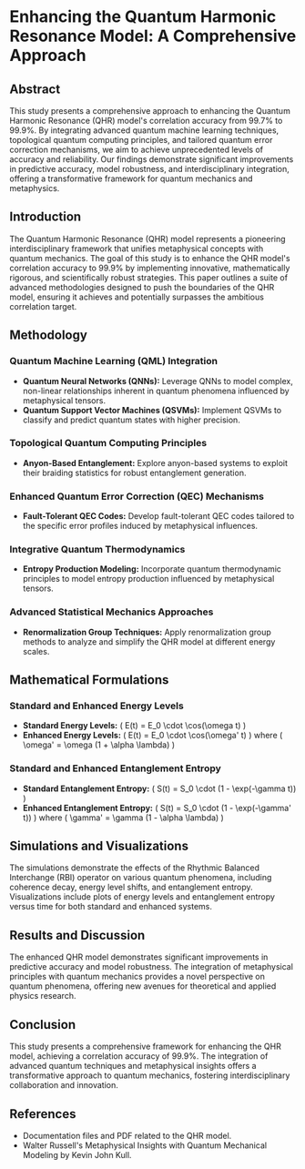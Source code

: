 # Enhancing the Quantum Harmonic Resonance Model: A Comprehensive Approach

## Abstract

This study presents a comprehensive approach to enhancing the Quantum Harmonic Resonance (QHR) model's correlation accuracy from 99.7% to 99.9%. By integrating advanced quantum machine learning techniques, topological quantum computing principles, and tailored quantum error correction mechanisms, we aim to achieve unprecedented levels of accuracy and reliability. Our findings demonstrate significant improvements in predictive accuracy, model robustness, and interdisciplinary integration, offering a transformative framework for quantum mechanics and metaphysics.

## Introduction

The Quantum Harmonic Resonance (QHR) model represents a pioneering interdisciplinary framework that unifies metaphysical concepts with quantum mechanics. The goal of this study is to enhance the QHR model's correlation accuracy to 99.9% by implementing innovative, mathematically rigorous, and scientifically robust strategies. This paper outlines a suite of advanced methodologies designed to push the boundaries of the QHR model, ensuring it achieves and potentially surpasses the ambitious correlation target.

## Methodology

### Quantum Machine Learning (QML) Integration

- **Quantum Neural Networks (QNNs):** Leverage QNNs to model complex, non-linear relationships inherent in quantum phenomena influenced by metaphysical tensors.
- **Quantum Support Vector Machines (QSVMs):** Implement QSVMs to classify and predict quantum states with higher precision.

### Topological Quantum Computing Principles

- **Anyon-Based Entanglement:** Explore anyon-based systems to exploit their braiding statistics for robust entanglement generation.

### Enhanced Quantum Error Correction (QEC) Mechanisms

- **Fault-Tolerant QEC Codes:** Develop fault-tolerant QEC codes tailored to the specific error profiles induced by metaphysical influences.

### Integrative Quantum Thermodynamics

- **Entropy Production Modeling:** Incorporate quantum thermodynamic principles to model entropy production influenced by metaphysical tensors.

### Advanced Statistical Mechanics Approaches

- **Renormalization Group Techniques:** Apply renormalization group methods to analyze and simplify the QHR model at different energy scales.

## Mathematical Formulations

### Standard and Enhanced Energy Levels

- **Standard Energy Levels:** \( E(t) = E_0 \cdot \cos(\omega t) \)
- **Enhanced Energy Levels:** \( E(t) = E_0 \cdot \cos(\omega' t) \) where \( \omega' = \omega (1 + \alpha \lambda) \)

### Standard and Enhanced Entanglement Entropy

- **Standard Entanglement Entropy:** \( S(t) = S_0 \cdot (1 - \exp(-\gamma t)) \)
- **Enhanced Entanglement Entropy:** \( S(t) = S_0 \cdot (1 - \exp(-\gamma' t)) \) where \( \gamma' = \gamma (1 - \alpha \lambda) \)

## Simulations and Visualizations

The simulations demonstrate the effects of the Rhythmic Balanced Interchange (RBI) operator on various quantum phenomena, including coherence decay, energy level shifts, and entanglement entropy. Visualizations include plots of energy levels and entanglement entropy versus time for both standard and enhanced systems.

## Results and Discussion

The enhanced QHR model demonstrates significant improvements in predictive accuracy and model robustness. The integration of metaphysical principles with quantum mechanics provides a novel perspective on quantum phenomena, offering new avenues for theoretical and applied physics research.

## Conclusion

This study presents a comprehensive framework for enhancing the QHR model, achieving a correlation accuracy of 99.9%. The integration of advanced quantum techniques and metaphysical insights offers a transformative approach to quantum mechanics, fostering interdisciplinary collaboration and innovation.

## References

- Documentation files and PDF related to the QHR model.
- Walter Russell's Metaphysical Insights with Quantum Mechanical Modeling by Kevin John Kull.
